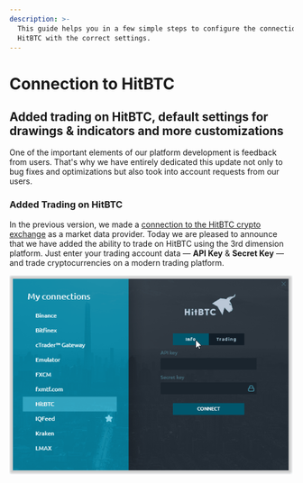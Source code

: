 ```yaml
---
description: >-
  This guide helps you in a few simple steps to configure the connection to
  HitBTC with the correct settings.
---
```


# Connection to HitBTC

## Added trading on HitBTC, default settings for drawings & indicators and more customizations

One of the important elements of our platform development is feedback from users. That's why we have entirely dedicated this update not only to bug fixes and optimizations but also took into account requests from our users.

### Added Trading on HitBTC <a href="#added-trading-on-hitbtc" id="added-trading-on-hitbtc"></a>

In the previous version, we made a [connection to the HitBTC crypto exchange](http://thirddimension.exchange/index.php/blog) as a market data provider. Today we are pleased to announce that we have added the ability to trade on HitBTC using the 3rd dimension platform. Just enter your trading account data — **API Key** & **Secret Key** — and trade cryptocurrencies on a modern trading platform.

![](../.gitbook/assets/hitbtc-trading.gif)
